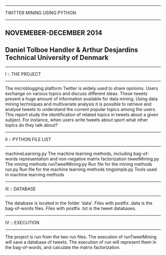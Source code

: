 ************************************
TWITTER MINING USING PYTHON
************************************
NOVEMEBER-DECEMBER 2014
----------------------------
Daniel Tolboe Handler & Arthur Desjardins
Technical University of Denmark
----------------------------

************************************
I :: THE PROJECT
************************************
The microblogging platform Twitter is widely used to share opinions. Users exchange on various topics and discuss different ideas.
These tweets present a huge amount of information available for data mining.
Using data mining techniques and multivariate analysis it is possible to retrieve and analyse tweets to understand the current popular topics among the users.
This report study the identification of related topics in tweets about a given subject.
For instance, when users write tweets about sport what other topics do they talk about?

************************************
II :: PYTHON FILE LIST
************************************
machineLearning.py			The machine learning methods, including bag-of-words representation and non-negative matrix factorization
tweetMining.py				The mining methods
runTweetMining.py			Run file for the mining methods
run.py						Run file for the machine learning methods
tmgsimple.py				Tools used in machine learning methods

************************************
III :: DATABASE
************************************
The database is located in the folder 'data'.
Files with postfix .data is the bag-of-words files.
Files with postfix .txt is the tweet databases.

************************************
IV :: EXECUTION
************************************
The project is run from the two run files. The execution of runTweetMining will save a database of tweets.
The execution of run will represent them in the bag-of-words, and calculate the matrix factorization.